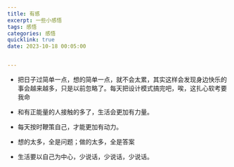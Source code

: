 ```yaml
---
title: 有感
excerpt: 一些小感悟
tags: 感悟
categories: 感悟
quicklink: true
date: 2023-10-18 00:05:00


---
```


- 把日子过简单一点，想的简单一点，就不会太累，其实这样会发现身边快乐的事会越来越多，只是以前忽略了。每天把设计模式搞完吧，唉，这扎心软考要我命

- 和有正能量的人接触的多了，生活会更加有力量。

- 每天按时鞭策自己，才能更加有动力。

- 想的太多，全是问题；做的太多，全是答案

- 生活要以自己为中心，少说话，少说话，少说话。
